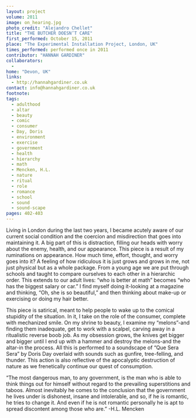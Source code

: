 ```yaml
---
layout: project
volume: 2011
image: on_hearing.jpg
photo_credit: "Alejandro Chellet"
title: "THE BUTCHER DOESN’T CARE"
first_performed: October 15, 2011
place: "The Experimental Installation Project, London, UK"
times_performed: performed once in 2011
contributor: "HANNAH GARDINER"
collaborators: 
  - 
home: "Devon, UK"
links: 
  - http://hannahgardiner.co.uk
contact: info@hannahgardiner.co.uk
footnote: 
tags: 
  - adulthood
  - altar
  - beauty
  - comic
  - consumer
  - Day, Doris
  - environment
  - exercise
  - government
  - health
  - hierarchy
  - math
  - Mencken, H.L.
  - nature
  - ritual
  - role
  - romance
  - school
  - sound
  - sound-scape
pages: 402-403
---
```


Living in London during the last two years, I became acutely aware of our current social condition and the coercion and misdirection that goes into maintaining it. A big part of this is distraction, filling our heads with worry about the enemy, health, and our appearance. This piece is a result of my ruminations on appearance. How much time, effort, thought, and worry goes into it? A feeling of how ridiculous it is just grows and grows in me, not just physical but as a whole package. From a young age we are put through schools and taught to compare ourselves to each other in a hierarchic order. This extends to our adult lives: “who is better at math” becomes “who has the biggest salary or car.” I find myself doing it-looking at a magazine and thinking, “Oh, she is so beautiful,” and then thinking about make-up or exercising or doing my hair better.

This piece is satirical, meant to help people to wake up to the comical stupidity of the situation. In it, I take on the role of the consumer, complete with mechanized smile. On my shrine to beauty, I examine my “melons”-and finding them inadequate, get to work with a scalpel, carving away in a ritualistic reverse boob job. As my obsession grows, the knives get bigger and bigger until I end up with a hammer and destroy the melons-and the altar-in the process. All this is performed to a soundscape of “Que Sera Sera” by Doris Day overlaid with sounds such as gunfire, tree-felling, and thunder. This action is also reflective of the apocalyptic destruction of nature as we frenetically continue our quest of consumption.

“The most dangerous man, to any government, is the man who is able to think things out for himself without regard to the prevailing superstitions and taboos. Almost inevitably he comes to the conclusion that the government he lives under is dishonest, insane and intolerable, and so, if he is romantic, he tries to change it. And even if he is not romantic personally he is apt to spread discontent among those who are.” -H.L. Mencken
